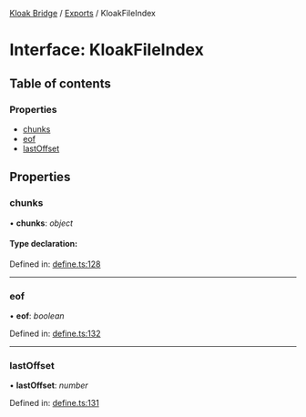 [Kloak Bridge](../README.md) / [Exports](../modules.md) / KloakFileIndex

# Interface: KloakFileIndex

## Table of contents

### Properties

- [chunks](kloakfileindex.md#chunks)
- [eof](kloakfileindex.md#eof)
- [lastOffset](kloakfileindex.md#lastoffset)

## Properties

### chunks

• **chunks**: *object*

#### Type declaration:

Defined in: [define.ts:128](https://github.com/CoNET-project/kloak-bridge/blob/6d44216/src/define.ts#L128)

___

### eof

• **eof**: *boolean*

Defined in: [define.ts:132](https://github.com/CoNET-project/kloak-bridge/blob/6d44216/src/define.ts#L132)

___

### lastOffset

• **lastOffset**: *number*

Defined in: [define.ts:131](https://github.com/CoNET-project/kloak-bridge/blob/6d44216/src/define.ts#L131)
